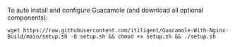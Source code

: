 
To auto install and configure Guacamole (and download all optional components):

    wget https://raw.githubusercontent.com/itiligent/Guacamole-With-Nginx-Build/main/setup.sh -O setup.sh && chmod +x setup.sh && ./setup.sh
